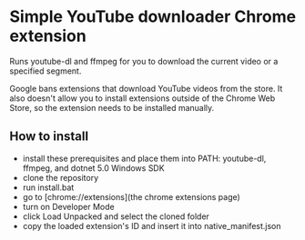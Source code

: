 # Simple YouTube downloader Chrome extension
Runs youtube-dl and ffmpeg for you to download the current video or a specified segment.

Google bans extensions that download YouTube videos from the store. It also doesn't allow you to install extensions outside of the Chrome Web Store, so the extension needs to be installed manually.

## How to install
- install these prerequisites and place them into PATH: youtube-dl, ffmpeg, and dotnet 5.0 Windows SDK
- clone the repository
- run install.bat
- go to [chrome://extensions](the chrome extensions page)
- turn on Developer Mode
- click Load Unpacked and select the cloned folder
- copy the loaded extension's ID and insert it into native_manifest.json